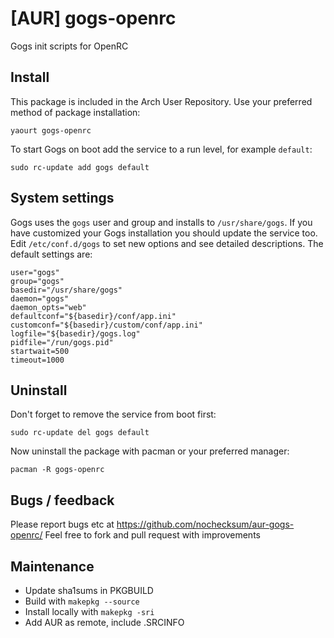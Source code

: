 # [AUR] gogs-openrc
Gogs init scripts for OpenRC

## Install

This package is included in the Arch User Repository. Use your preferred method of package installation:

```
yaourt gogs-openrc
```

To start Gogs on boot add the service to a run level, for example `default`:

```
sudo rc-update add gogs default
```

## System settings

Gogs uses the `gogs` user and group and installs to `/usr/share/gogs`. If you have customized your Gogs installation you should update the service too. Edit `/etc/conf.d/gogs` to set new options and see detailed descriptions. The default settings are:

```
user="gogs"
group="gogs"
basedir="/usr/share/gogs"
daemon="gogs"
daemon_opts="web"
defaultconf="${basedir}/conf/app.ini"
customconf="${basedir}/custom/conf/app.ini"
logfile="${basedir}/gogs.log"
pidfile="/run/gogs.pid"
startwait=500
timeout=1000
```

## Uninstall

Don't forget to remove the service from boot first:

```
sudo rc-update del gogs default
```

Now uninstall the package with pacman or your preferred manager:

```
pacman -R gogs-openrc
```

## Bugs / feedback

Please report bugs etc at https://github.com/nochecksum/aur-gogs-openrc/
Feel free to fork and pull request with improvements

## Maintenance

* Update sha1sums in PKGBUILD
* Build with `makepkg --source`
* Install locally with `makepkg -sri`
* Add AUR as remote, include .SRCINFO
